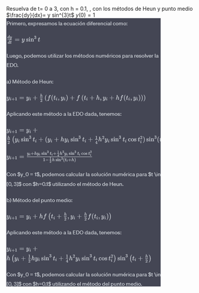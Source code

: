 Resuelva de t= 0 a 3, con h = 0.1, , con los métodos de Heun y punto medio
$\frac{dy}{dx}= y sin^{3}t$
$y(0) = 1$
![Alt text](punto3.png)